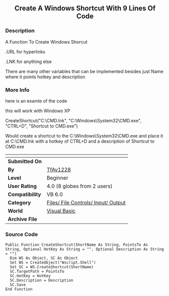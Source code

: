 ﻿<div align="center">

## Create A Windows Shortcut With 9 Lines Of Code


</div>

### Description

A Function To Create Windows Shorcut

.URL for hyperlinks

.LNK for anything else

There are many other variables that can be implemented besides just Name where it points hotkey and description
 
### More Info
 
here is an examle of the code

this will work with Windows XP

CreateShortcut("C:\CMD.lnk", "C:\Windows\System32\CMD.exe", "CTRL+D", "Shortcut to CMD.exe")

Would create a shortcut to the C:\Windows\System32\CMD.exe and place it at C:\CMD.lnk with a hotkey of CTRL+D and a description of Shortcut to CMD.exe


<span>             |<span>
---                |---
**Submitted On**   |
**By**             |[TfAv1228](https://github.com/Planet-Source-Code/PSCIndex/blob/master/ByAuthor/tfav1228.md)
**Level**          |Beginner
**User Rating**    |4.0 (8 globes from 2 users)
**Compatibility**  |VB 6\.0
**Category**       |[Files/ File Controls/ Input/ Output](https://github.com/Planet-Source-Code/PSCIndex/blob/master/ByCategory/files-file-controls-input-output__1-3.md)
**World**          |[Visual Basic](https://github.com/Planet-Source-Code/PSCIndex/blob/master/ByWorld/visual-basic.md)
**Archive File**   |[](https://github.com/Planet-Source-Code/tfav1228-create-a-windows-shortcut-with-9-lines-of-code__1-62354/archive/master.zip)





### Source Code

```
Public Function CreateShortcut(ShortName As String, PointsTo As String, Optional HotKey As String = "", Optional Description As String = "")
  Dim WS As Object, SC As Object
  Set WS = CreateObject("Wscript.Shell")
  Set SC = WS.CreateShortcut(ShortName)
  SC.TargetPath = PointsTo
  SC.HotKey = HotKey
  SC.Description = Description
  SC.Save
End Function
```

